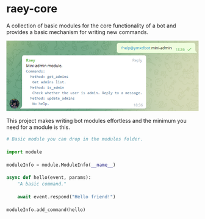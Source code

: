 # raey-core
A collection of basic modules for the core functionality of a bot and provides a basic mechanism for writing new commands.

![](data/mini-admin-help.png)

This project makes writing bot modules effortless and the minimum you need for a module is this.
``` python
# Basic module you can drop in the modules folder.

import module

moduleInfo = module.ModuleInfo(__name__)

async def hello(event, params):
    "A basic command."
    
    await event.respond("Hello friend!")

moduleInfo.add_command(hello)
```
